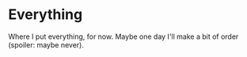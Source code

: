 # Everything
Where I put everything, for now. Maybe one day I'll make a bit of order (spoiler: maybe never).
